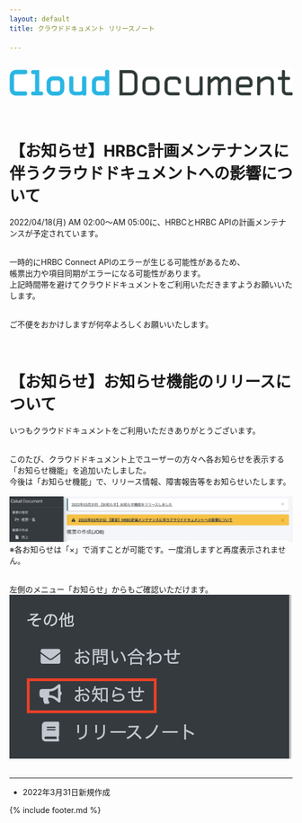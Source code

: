 ```yaml
---
layout: default
title: クラウドドキュメント リリースノート

---
```

<br>
<div align="center">
<img src="images/logo-type.png" alt="クラウドドキュメント" title="クラウドドキュメント">
</div>
<br><br>

# 【お知らせ】HRBC計画メンテナンスに伴うクラウドドキュメントへの影響について

2022/04/18(月) AM 02:00〜AM 05:00に、HRBCとHRBC APIの計画メンテナンスが予定されています。<br><br>

一時的にHRBC Connect APIのエラーが生じる可能性があるため、<br>
帳票出力や項目同期がエラーになる可能性があります。<br>
上記時間帯を避けてクラウドドキュメントをご利用いただきますようお願いいたします。<br><br>

ご不便をおかけしますが何卒よろしくお願いいたします。<br>

<br>

# 【お知らせ】お知らせ機能のリリースについて

いつもクラウドドキュメントをご利用いただきありがとうございます。<br><br>

このたび、クラウドドキュメント上でユーザーの方々へ各お知らせを表示する「お知らせ機能」を追加いたしました。<br>
今後は「お知らせ機能」で、リリース情報、障害報告等をお知らせいたします。<br><br>
![「お知らせ機能」](images/20220331/release20220331_1.png)<br>
※各お知らせは「×」で消すことが可能です。一度消しますと再度表示されません。<br><br>

左側のメニュー「お知らせ」からもご確認いただけます。<br>
![左側のメニューから「お知らせ機能」](images/20220331/release20220331_2.png)<br><br>


-----
* 2022年3月31日新規作成

{% include footer.md %}

